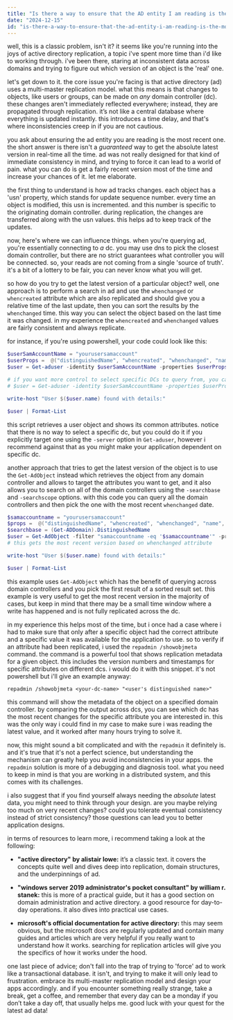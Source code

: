 ```yaml
---
title: "Is there a way to ensure that the AD entity I am reading is the most recent across different domain controllers?"
date: "2024-12-15"
id: "is-there-a-way-to-ensure-that-the-ad-entity-i-am-reading-is-the-most-recent-across-different-domain-controllers"
---
```


well, this is a classic problem, isn't it? it seems like you're running into the joys of active directory replication, a topic i've spent more time than i'd like to working through. i've been there, staring at inconsistent data across domains and trying to figure out which version of an object is the 'real' one.

let's get down to it. the core issue you're facing is that active directory (ad) uses a multi-master replication model. what this means is that changes to objects, like users or groups, can be made on *any* domain controller (dc). these changes aren't immediately reflected everywhere; instead, they are propagated through replication. it’s not like a central database where everything is updated instantly. this introduces a time delay, and that's where inconsistencies creep in if you are not cautious.

you ask about ensuring the ad entity you are reading is the most recent one. the short answer is there isn't a *guaranteed* way to get the absolute latest version in real-time all the time. ad was not really designed for that kind of immediate consistency in mind, and trying to force it can lead to a world of pain. what you can do is get a fairly recent version most of the time and increase your chances of it. let me elaborate.

the first thing to understand is how ad tracks changes. each object has a 'usn' property, which stands for update sequence number. every time an object is modified, this usn is incremented. and this number is specific to the originating domain controller. during replication, the changes are transferred along with the usn values. this helps ad to keep track of the updates.

now, here's where we can influence things. when you're querying ad, you're essentially connecting to *a* dc. you may use dns to pick the closest domain controller, but there are no strict guarantees what controller you will be connected. so, your reads are not coming from a single 'source of truth'. it's a bit of a lottery to be fair, you can never know what you will get.

so how do you try to get the latest version of a particular object? well, one approach is to perform a search in ad and use the `whenchanged` or `whencreated` attribute which are also replicated and should give you a relative time of the last update, then you can sort the results by the `whenchanged` time. this way you can select the object based on the last time it was changed. in my experience the `whencreated` and `whenchanged` values are fairly consistent and always replicate.

for instance, if you're using powershell, your code could look like this:

```powershell
$userSamAccountName = "yourusersamaccount"
$userProps =  @("distinguishedName", "whencreated", "whenchanged", "name", "userprincipalname", "objectclass", "objectguid")
$user = Get-aduser -identity $userSamAccountName -properties $userProps | select $userProps

# if you want more control to select specific DCs to query from, you can use:
# $user = Get-aduser -identity $userSamAccountName -properties $userProps -server "<your-dc-name>"

write-host "User $($user.name) found with details:"

$user | Format-List
```

this script retrieves a user object and shows its common attributes. notice that there is no way to select a specific dc, but you could do it if you explicitly target one using the `-server` option in `Get-aduser`, however i recommend against that as you might make your application dependent on specific dc.

another approach that tries to get the latest version of the object is to use the `Get-AdObject` instead which retrieves the object from any domain controller and allows to target the attributes you want to get, and it also allows you to search on all of the domain controllers using the `-searchbase` and `-searchscope` options. with this code you can query all the domain controllers and then pick the one with the most recent `whenchanged` date.

```powershell
$samaccountname = "yourusersamaccount"
$props =  @("distinguishedName", "whencreated", "whenchanged", "name", "userprincipalname", "objectclass", "objectguid")
$searchbase = (Get-ADDomain).DistinguishedName
$user = Get-AdObject -filter "samaccountname -eq '$samaccountname'" -properties $props -searchbase $searchbase -searchscope subtree | sort whenchanged -Descending | select -first 1
# this gets the most recent version based on whenchanged attribute

write-host "User $($user.name) found with details:"

$user | Format-List
```

this example uses `Get-AdObject` which has the benefit of querying across domain controllers and you pick the first result of a sorted result set. this example is very useful to get the most recent version in the majority of cases, but keep in mind that there may be a small time window where a write has happened and is not fully replicated across the dc.

in my experience this helps most of the time, but i once had a case where i had to make sure that only after a specific object had the correct attribute and a specific value it was available for the application to use. so to verify if an attribute had been replicated, i used the `repadmin /showobjmeta` command. the command is a powerful tool that shows replication metadata for a given object. this includes the version numbers and timestamps for specific attributes on different dcs. i would do it with this snippet. it's not powershell but i'll give an example anyway:

```batch
repadmin /showobjmeta <your-dc-name> "<user's distinguished name>"
```

this command will show the metadata of the object on a specified domain controller. by comparing the output across dcs, you can see which dc has the most recent changes for the specific attribute you are interested in. this was the only way i could find in my case to make sure i was reading the latest value, and it worked after many hours trying to solve it.

now, this might sound a bit complicated and with the `repadmin` it definitely is. and it's true that it's not a perfect science, but understanding the mechanism can greatly help you avoid inconsistencies in your apps. the `repadmin` solution is more of a debugging and diagnosis tool. what you need to keep in mind is that you are working in a distributed system, and this comes with its challenges.

i also suggest that if you find yourself always needing the *absolute* latest data, you might need to think through your design. are you maybe relying too much on very recent changes? could you tolerate eventual consistency instead of strict consistency? those questions can lead you to better application designs.

in terms of resources to learn more, i recommend taking a look at the following:

*   **"active directory" by alistair lowe:** it’s a classic text. it covers the concepts quite well and dives deep into replication, domain structures, and the underpinnings of ad.

*   **"windows server 2019 administrator's pocket consultant" by william r. stanek:** this is more of a practical guide, but it has a good section on domain administration and active directory. a good resource for day-to-day operations. it also dives into practical use cases.

*   **microsoft's official documentation for active directory:** this may seem obvious, but the microsoft docs are regularly updated and contain many guides and articles which are very helpful if you really want to understand how it works. searching for replication articles will give you the specifics of how it works under the hood.

one last piece of advice; don't fall into the trap of trying to 'force' ad to work like a transactional database. it isn't, and trying to make it will only lead to frustration. embrace its multi-master replication model and design your apps accordingly. and if you encounter something really strange, take a break, get a coffee, and remember that every day can be a monday if you don’t take a day off, that usually helps me. good luck with your quest for the latest ad data!
